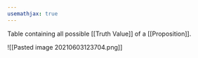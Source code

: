 ```yaml
---
usemathjax: true
---
```


Table containing all possible [[Truth Value]] of a [[Proposition]].

![[Pasted image 20210603123704.png]]